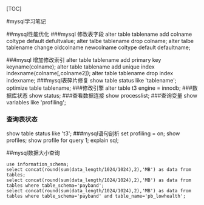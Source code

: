 [TOC]

#mysql学习笔记



##mysql性能优化
###mysql 修改表字段
alter table tablename add colname coltype default defultvalue;
alter talbe tablename drop colname;
alter talbe tablename change oldcolname newcolname coltype default defaultname;

###mysql 增加修改索引
alter table tablename add primary key keyname(colname);
alter table tablename add unique index indexname(colname[,colname2]);
alter table tablename drop index indexname;
###mysql表碎片修复
show table status like 'tablename';
optimize table tablename;
###修改引擎
alter table t3 engine = innodb;
###数据库状态
show status;
###查看数据连接
show processlist;
###查询变量
show variables like 'profiling';
### 查询表状态
show table status like 't3';
###mysql语句剖析
set profiling = on;
show profiles;
show profile for query 1;
explain sql;

##mysql数据大小查询

	use information_schema;
	select concat(round(sum(data_length/1024/1024),2),'MB') as data from tables;
	select concat(round(sum(data_length/1024/1024),2),'MB') as data from tables where table_schema='payband';
	select concat(round(sum(data_length/1024/1024),2),'MB') as data from tables where table_schema='payband' and table_name='pb_lowhealth';
